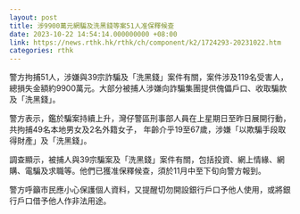 ```yaml
---
layout: post
title: 涉9900萬元網騙及洗黑錢等案51人准保釋候查
date: 2023-10-22 14:54:14.000000000 +08:00
link: https://news.rthk.hk/rthk/ch/component/k2/1724293-20231022.htm
categories: rthk
---
```


警方拘捕51人，涉嫌與39宗詐騙及「洗黑錢」案件有關，案件涉及119名受害人，總損失金額約9900萬元。大部分被捕人涉嫌向詐騙集團提供傀儡戶口、收取騙款及「洗黑錢」。

警方表示，鑑於騙案持續上升，灣仔警區刑事部人員在上星期日至昨日展開行動，共拘捕49名本地男女及2名外籍女子， 年齡介乎19至67歲，涉嫌「以欺騙手段取得財產」及「洗黑錢」。

調查顯示，被捕人與39宗騙案及「洗黑錢」案件有關，包括投資、網上情緣、網購、電騙及求職等。他們已獲准保釋候查，須於11月中至下旬向警方報到。

警方呼籲市民應小心保護個人資料，又提醒切勿開設銀行戶口予他人使用，或將銀行戶口借予他人作非法用途。
